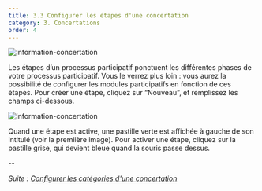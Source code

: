 ```yaml
---
title: 3.3 Configurer les étapes d'une concertation
category: 3. Concertations
order: 4
---
```


![information-concertation]({{site.baseurl}}/uploads/3-3-1-creer-etape-concert.png)

Les étapes d’un processus participatif ponctuent les différentes phases de votre processus participatif. Vous le verrez plus loin : vous aurez la possibilité de configurer les modules participatifs en fonction de ces étapes. Pour créer une étape, cliquez sur “Nouveau”, et remplissez les champs ci-dessous.

![information-concertation]({{site.baseurl}}/uploads/3-3-2-config-etapes-concert.png)

Quand une étape est active, une pastille verte est affichée à gauche de son intitulé (voir la premiière image). Pour activer une étape, cliquez sur la pastille grise, qui devient bleue quand la souris passe dessus.

--

*Suite : [Configurer les catégories d'une concertation]({{site.baseurl}}/3-concertations/4-categories-concertation/)*
